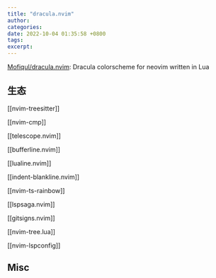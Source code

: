 ```yaml
---
title: "dracula.nvim"
author: 
categories: 
date: 2022-10-04 01:35:58 +0800
tags: 
excerpt: 
---
```




[Mofiqul/dracula.nvim](https://github.com/Mofiqul/dracula.nvim): Dracula colorscheme for neovim written in Lua




## 生态

[[nvim-treesitter]]

[[nvim-cmp]]

[[telescope.nvim]]

[[bufferline.nvim]]

[[lualine.nvim]]

[[indent-blankline.nvim]]

[[nvim-ts-rainbow]]

[[lspsaga.nvim]]

[[gitsigns.nvim]]

[[nvim-tree.lua]]

[[nvim-lspconfig]]


## Misc




